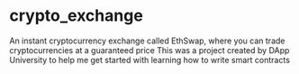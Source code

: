 # crypto_exchange
An instant cryptocurrency exchange called EthSwap, where you can trade cryptocurrencies at a guaranteed price
This was a project created by DApp University to help me get started with learning how to write smart contracts
